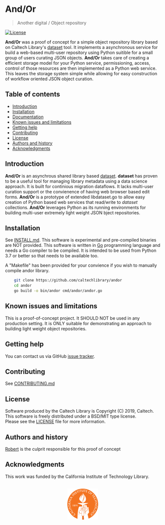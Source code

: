 And/Or
=====================================================

> <span class="red">An</span>other <span class="red">d</span>igital / <span class="red">O</span>bject <span class="red">r</span>epository

[![License](https://img.shields.io/badge/License-BSD%203--Clause-blue.svg?style=flat-square)](https://choosealicense.com/licenses/bsd-3-clause)

<!-- [![Latest release](https://img.shields.io/badge/Latest_release-0.0.1-b44e88.svg?style=flat-square)](http://shields.io) -->



**And/Or** was a proof of concept for a simple object repository library
based on Caltech Library's [dataset](https://caltechlibrary.github.io/dataset)
tool.  It implements a asynchronous service for build a web-based multi-user repository using Python suitible for a small group of users curating JSON objects. __And/Or__ takes care of creating a efficient storage model
for your Python service, permissioning, access, control of those resources
are then implemented as a Python web service. This leaves the storage system
simple while allowing for easy construction of workflow oriented JSON
object curation.


Table of contents
-----------------

* [Introduction](#introduction)
* [Installation](install.html)
* [Documentation](docs/)
* [Known issues and limitations](#known-issues-and-limitations)
* [Getting help](#getting-help)
* [Contributing](contributing.html)
* [License](#license)
* [Authors and history](#authors-and-history)
* [Acknowledgments](#authors-and-acknowledgments)


Introduction
------------

**And/Or** is an asynchrous shared library based 
[dataset](https://github.com/caltechlibrary/dataset). __dataset__ 
has proven to be a useful tool for managing library metadata using 
a data science approach.  It is built for continious migration dataflows. 
It lacks multi-user curation support or the convienence of having 
web browser based edit forms. **And/Or** is a prototype of extended
libdataset.go to allow easy creation of Python based web services that
read/write to _dataset_ collections.  **And/Or** leverages Python as its
running environments for building multi-user extremely light weight JSON  bject repositories. 


Installation
------------

See [INSTALL.md](install.html). This software is experimental
and pre-compiled binaries are NOT provided.  This software is written in 
[Go](https://golang.org) programming language and needs a Go compiler
to be compiled. It is intended to be used from Python 3.7 or better so
that needs to be available too.

A "Makefile" has been provided for your convience if you wish to
manually compile andor library.

```bash
    git clone https://github.com/caltechlibrary/andor 
    cd andor
    go build -o bin/andor cmd/andor/andor.go
```



Known issues and limitations
----------------------------

This is a proof-of-concept project. It SHOULD NOT be used
in any production setting.  It is ONLY suitable for demonstrating
an approach to building light weight object repositories.

Getting help
------------

You can contact us via GitHub [issue tracker](https://github.com/caltechlibrary/andor/issues).

Contributing
------------

See [CONTRIBUTING.md](contributing.html)


License
-------

Software produced by the Caltech Library is Copyright (C) 2019, Caltech.  
This software is freely distributed under a BSD/MIT type license.  
Please see the [LICENSE](LICENSE) file for more information.


Authors and history
---------------------------

[Robert](https://rsdoiel.github.io) is the culprit responsible 
for this proof of concept


Acknowledgments
---------------

This work was funded by the California Institute of Technology Library.

<div align="center">
  <br>
  <a href="https://www.caltech.edu">
    <img width="100" height="100" src="assets/caltech-round.svg">
  </a>
</div>

